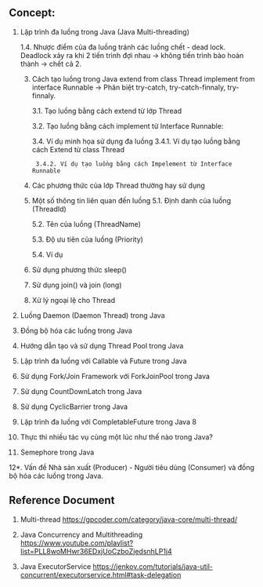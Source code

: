 ## Concept:
1. Lập trình đa luồng trong Java (Java Multi-threading)

	1.4. Nhược điểm của đa luồng
		tránh các luồng chết - dead lock.
		Deadlock xảy ra khi 2 tiến trình đợi nhau -> không tiến trình bào hoàn thành -> chết cả 2.
		
	3. Cách tạo luồng trong Java
	extend from class Thread
	implement from interface Runnable
		-> Phân biệt try-catch, try-catch-finnaly, try-finnaly.
		
		3.1. Tạo luồng bằng cách extend từ lớp Thread
		
		
		3.2. Tạo luồng bằng cách implement từ Interface Runnable:
		
		
		3.4. Ví dụ minh họa sử dụng đa luồng
			3.4.1. Ví dụ tạo luồng bằng cách Extend từ class Thread
			
			3.4.2. Ví dụ tạo luồng bằng cách Impelement từ Interface Runnable
			
			
	4. Các phương thức của lớp Thread thường hay sử dụng
	
	
	5. Một số thông tin liên quan đến luồng
		5.1. Định danh của luồng (ThreadId)
		
		
		5.2. Tên của luồng (ThreadName)
		
		
		5.3. Độ ưu tiên của luồng (Priority)
		
		
		5.4. Ví dụ
		
		
	6. Sử dụng phương thức sleep()
	
	
	
	7. Sử dụng join() và join (long)
	
	
	8. Xử lý ngoại lệ cho Thread
	
	
	
	
	

2. Luồng Daemon (Daemon Thread) trong Java


3. Đồng bộ hóa các luồng trong Java



4. Hướng dẫn tạo và sử dụng Thread Pool trong Java



5. Lập trình đa luồng với Callable và Future trong Java



6. Sử dụng Fork/Join Framework với ForkJoinPool trong Java



7. Sử dụng CountDownLatch trong Java



8. Sử dụng CyclicBarrier trong Java



9. Lập trình đa luồng với CompletableFuture trong Java 8



10. Thực thi nhiều tác vụ cùng một lúc như thế nào trong Java?



11. Semephore trong Java



12*. Vấn đề Nhà sản xuất (Producer) - Người tiêu dùng (Consumer) và đồng bộ hóa các luồng trong Java. 



## Reference Document
1. Multi-thread
	https://gpcoder.com/category/java-core/multi-thread/
	
	
2. Java Concurrency and Multithreading
	https://www.youtube.com/playlist?list=PLL8woMHwr36EDxjUoCzboZjedsnhLP1j4
	
3. Java ExecutorService
	https://jenkov.com/tutorials/java-util-concurrent/executorservice.html#task-delegation
	